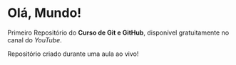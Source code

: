 # Olá, Mundo!
Primeiro Repositório do **Curso de Git e GitHub**, disponível gratuitamente no canal do *YouTube*.

Repositório criado durante uma aula ao vivo!
